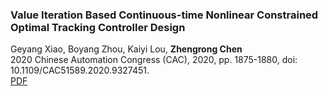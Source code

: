### Value Iteration Based Continuous-time Nonlinear Constrained Optimal Tracking Controller Design
Geyang Xiao, Boyang Zhou, Kaiyi Lou, <b>Zhengrong Chen</b>  
2020 Chinese Automation Congress (CAC), 2020, pp. 1875-1880, doi: 10.1109/CAC51589.2020.9327451.  
[PDF](http://zhengrongchen.github.io/files/paper2.pdf)
